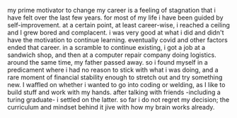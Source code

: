 my prime motivator to change my career is a feeling of stagnation that i have felt over the last few years. for most of my life i have been guided by self-improvement. at a certain point, at least career-wise, i reached a ceiling and I grew bored and complacent. i was very good at what i did and didn't have the motivation to continue learning.
eventually covid and other factors ended that career. in a scramble to continue existing, i got a job at a sandwich shop, and then at a computer repair company doing logistics. around the same time, my father passed away. so i found myself in a predicament where i had no reason to stick with what i was doing, and a rare moment of financial stability enough to stretch out and try something new.
I waffled on whether i wanted to go into coding or welding, as I like to build stuff and work with my hands. after talking with friends -including a turing graduate- i settled on the latter. so far i do not regret my decision; the curriculum and mindset behind it jive with how my brain works already.
